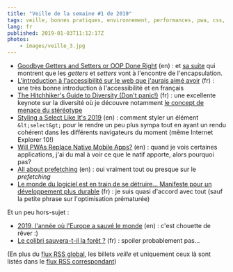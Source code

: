 ```yaml
---
title: "Veille de la semaine #1 de 2019"
tags: veille, bonnes pratiques, environnement, performances, pwa, css, video, accessibilité, code, domain driven design
lang: fr
published: 2019-01-03T11:12:17Z
photos:
    - images/veille_3.jpg
---
```

* [Goodbye Getters and Setters or OOP Done Right](https://medium.com/@noj.rekca/goodbye-getters-and-setters-or-oop-done-right-4a2927d08789) (en)&nbsp;: et [sa suite](https://medium.com/@noj.rekca/goodbye-getters-and-setters-part-ii-a21fd1fca439) qui montrent que les *getters* et *setters* vont à l'encontre de l'encapsulation.
* [L'introduction à l'accessibilité sur le web que j'aurais aimé avoir](https://mae.ovh/blog/lintroduction-a-laccessibilite-sur-le-web-que-jaurais-aime-avoir/) (fr)&nbsp;: une très bonne introduction à l'accessibilité et en français
* [The Hitchhiker's Guide to Diversity (Don't panic!)](https://www.youtube.com/watch?v=znX4pFJdiYg) (fr)&nbsp;: une excellente keynote sur la diversité où je découvre notamment [le concept de menace du stéréotype](https://fr.wikipedia.org/wiki/Menace_du_st%C3%A9r%C3%A9otype)
* [Styling a Select Like It's 2019](https://www.filamentgroup.com/lab/select-css.html) (en)&nbsp;: comment styler un élément `&lt;select&gt;` pour le rendre un peu plus sympa tout en ayant un rendu cohérent dans les différents navigateurs du moment (même Internet Explorer 10!)
* [Will PWAs Replace Native Mobile Apps?](https://www.smashingmagazine.com/2018/12/pwa-native-mobile-apps/#top) (en)&nbsp;: quand je vois certaines applications, j'ai du mal à voir ce que le natif apporte, alors pourquoi pas?
* [All about prefetching](https://calendar.perfplanet.com/2018/all-about-prefetching/) (en)&nbsp;: oui vraiment tout ou presque sur le *prefetching*
* [Le monde du logiciel est en train de se détruire... Manifeste pour un développement plus durable](https://greenspector.com/fr/articles/2018-12-11-manifeste-developpement-plus-durable/) (fr)&nbsp;: je suis quasi d'accord avec tout (sauf la petite phrase sur l'optimisation prématurée)

Et un peu hors-sujet&nbsp;:

* [2019, l'année où l'Europe a sauvé le monde](https://usbeketrica.com/article/2019-l-annee-ou-l-europe-a-sauve-le-monde) (en)&nbsp;: c'est chouette de rêver :)
* [Le colibri sauvera-t-il la forêt ?](https://journaldecologiecritique.wordpress.com/2018/12/31/le-colibri-sauvera-t-il-la-foret/) (fr)&nbsp;: spoiler probablement pas…

(En plus du [flux RSS global](/rss.xml), les billets *veille*
et uniquement ceux là sont listés dans le [flux RSS correspondant](/rss/veille.xml))
